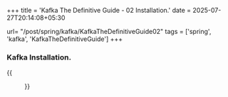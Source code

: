 +++
title = 'Kafka The Definitive Guide - 02 Installation.'
date = 2025-07-27T20:14:08+05:30

url= "/post/spring/kafka/KafkaTheDefinitiveGuide02"
tags = ['spring', 'kafka', 'KafkaTheDefinitiveGuide']
+++

### **Kafka Installation.**


{{<figure src="/images/Spring/Kafka/KafkaTheDefinitiveGuide/02InstallingKafka/KafkaCluster.png" alt="KafkaCluster." caption="">}}
